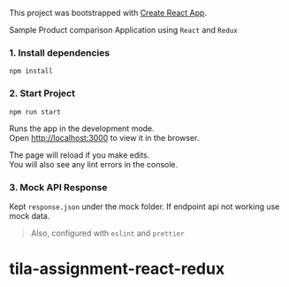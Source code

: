 This project was bootstrapped with [Create React App](https://github.com/facebook/create-react-app).

Sample Product comparison Application using `React` and `Redux`

### 1. Install dependencies

`npm install`

### 2. Start Project

`npm run start`

Runs the app in the development mode.<br />
Open [http://localhost:3000](http://localhost:3000) to view it in the browser.

The page will reload if you make edits.<br />
You will also see any lint errors in the console.

### 3. Mock API Response
Kept `response.json` under the mock folder. If endpoint api not working use mock data.

> Also, configured with `eslint` and `prettier`
# tila-assignment-react-redux
